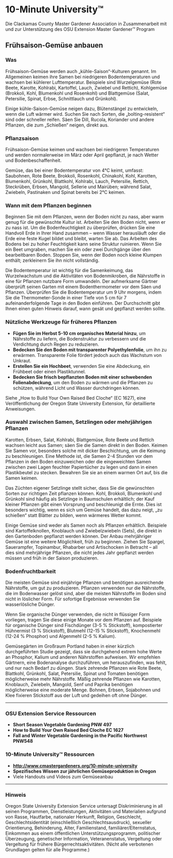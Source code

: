 # 10-Minute University™  
Die Clackamas County Master Gardener Association in Zusammenarbeit mit und zur Unterstützung des OSU Extension Master Gardener™ Program  

## Frühsaison-Gemüse anbauen  

### Was  
Frühsaison-Gemüse werden auch „kühle-Saison“-Kulturen genannt. Im Allgemeinen keimen ihre Samen bei niedrigeren Bodentemperaturen und wachsen bei kühlerer Lufttemperatur. Beispiele sind Wurzelgemüse (Rote Beete, Karotte, Kohlrabi, Kartoffel, Lauch, Zwiebel und Rettich), Kohlgemüse (Brokkoli, Kohl, Blumenkohl und Rosenkohl) und Blattgemüse (Salat, Petersilie, Spinat, Erbse, Schnittlauch und Grünkohl).  

Einige kühle-Saison-Gemüse neigen dazu, Blütenstängel zu entwickeln, wenn die Luft wärmer wird. Suchen Sie nach Sorten, die „bolting-resistent“ sind oder schneller reifen. Säen Sie Dill, Rucola, Koriander und andere Pflanzen, die zum „Schießen“ neigen, direkt aus.  

### Pflanzsaison  
Frühsaison-Gemüse keimen und wachsen bei niedrigeren Temperaturen und werden normalerweise im März oder April gepflanzt, je nach Wetter und Bodenbeschaffenheit.  

Gemüse, das bei einer Bodentemperatur von 4°C keimt, umfasst: Saubohnen, Rote Beete, Brokkoli, Rosenkohl, Chinakohl, Kohl, Karotten, Blumenkohl, Grünkohl, Blattkohl, Kohlrabi, Lauch, Petersilie, Rettich, Steckrüben, Erbsen, Mangold, Sellerie und Mairüben; während Salat, Zwiebeln, Pastinaken und Spinat bereits bei 2°C keimen.  

### Wann mit dem Pflanzen beginnen  
Beginnen Sie mit dem Pflanzen, wenn der Boden nicht zu nass, aber warm genug für die gewünschte Kultur ist. Arbeiten Sie den Boden nicht, wenn er zu nass ist. Um die Bodenfeuchtigkeit zu überprüfen, drücken Sie eine Handvoll Erde in Ihrer Hand zusammen – wenn Wasser herausläuft oder die Erde eine feste Kugel bildet und bleibt, warten Sie ab. Das Arbeiten des Bodens bei zu hoher Feuchtigkeit kann seine Struktur ruinieren. Wenn Sie ein Beet umgraben, machen Sie ein oder zwei Durchgänge über den bearbeitbaren Boden. Stoppen Sie, wenn der Boden noch kleine Klumpen enthält; zerkleinern Sie ihn nicht vollständig.  

Die Bodentemperatur ist wichtig für die Samenkeimung, das Wurzelwachstum und die Aktivitäten von Bodenmikroben, die Nährstoffe in eine für Pflanzen nutzbare Form umwandeln. Der aufmerksame Gärtner überprüft seinen Garten mit einem Bodenthermometer vor dem Säen und Pflanzen. Überprüfen Sie die Bodentemperatur um 9 Uhr morgens, indem Sie die Thermometer-Sonde in einer Tiefe von 5 cm für 7 aufeinanderfolgende Tage in den Boden einführen. Der Durchschnitt gibt Ihnen einen guten Hinweis darauf, wann gesät und gepflanzt werden sollte.  

### Nützliche Werkzeuge für früheres Pflanzen  
- **Fügen Sie im Herbst 5-10 cm organisches Material hinzu**, um Nährstoffe zu liefern, die Bodenstruktur zu verbessern und die Verdichtung durch Regen zu reduzieren.  
- **Bedecken Sie den Boden mit transparenter Polyethylenfolie**, um ihn zu erwärmen. Transparente Folie fördert jedoch auch das Wachstum von Unkraut.  
- **Erstellen Sie ein Hochbeet**, verwenden Sie eine Abdeckung, ein Frühbeet oder einen Plastiktunnel.  
- **Bedecken Sie frisch bepflanzten Boden mit einer schwebenden Folienabdeckung**, um den Boden zu wärmen und die Pflanzen zu schützen, während Licht und Wasser durchdringen können.  

Siehe „How to Build Your Own Raised Bed Cloche“ (EC 1627), eine Veröffentlichung der Oregon State University Extension, für detaillierte Anweisungen.  

### Auswahl zwischen Samen, Setzlingen oder mehrjährigen Pflanzen  
Karotten, Erbsen, Salat, Kohlrabi, Blattgemüse, Rote Beete und Rettich wachsen leicht aus Samen; säen Sie die Samen direkt in den Boden. Keimen Sie Samen vor, besonders solche mit dicker Beschichtung, um die Keimung zu beschleunigen. Eine Methode ist, die Samen 2-4 Stunden vor dem Pflanzen in den Boden einzuweichen oder die eingeweichten Samen zwischen zwei Lagen feuchter Papiertücher zu legen und dann in einen Plastikbeutel zu stecken. Bewahren Sie sie an einem warmen Ort auf, bis die Samen keimen.  

Das Züchten eigener Setzlinge stellt sicher, dass Sie die gewünschten Sorten zur richtigen Zeit pflanzen können. Kohl, Brokkoli, Blumenkohl und Grünkohl sind häufig als Setzlinge in Baumschulen erhältlich; der Kauf kleiner Pflanzen gibt einen Vorsprung und beschleunigt die Ernte. Dies ist besonders wichtig, wenn es sich um Gemüse handelt, das dazu neigt, „zu schießen“ statt Blätter zu bilden, wenn wärmeres Wetter kommt.  

Einige Gemüse sind weder als Samen noch als Pflanzen erhältlich. Beispiele sind Kartoffelknollen, Knoblauch und Zwiebelzwiebeln (Sets), die direkt in den Gartenboden gepflanzt werden können. Der Anbau mehrjähriger Gemüse ist eine weitere Möglichkeit, früh zu beginnen. Ziehen Sie Spargel, Sauerampfer, Topinambur, Rhabarber und Artischocken in Betracht – all dies sind mehrjährige Pflanzen, die nicht jedes Jahr gepflanzt werden müssen und früh in der Saison produzieren.  

### Bodenfruchtbarkeit  
Die meisten Gemüse sind einjährige Pflanzen und benötigen ausreichende Nährstoffe, um gut zu produzieren. Pflanzen verwenden nur die Nährstoffe, die im Bodenwasser gelöst sind, aber die meisten Nährstoffe im Boden sind nicht in löslicher Form. Für sofortige Ergebnisse verwenden Sie wasserlösliche Dünger.  

Wenn Sie organische Dünger verwenden, die nicht in flüssiger Form vorliegen, tragen Sie diese einige Monate vor dem Pflanzen auf. Beispiele für organische Dünger sind Fischdünger (3-5 % Stickstoff), kompostierter Hühnermist (3 % Stickstoff), Blutmehl (12-15 % Stickstoff), Knochenmehl (12-24 % Phosphor) und Algenmehl (2-5 % Kalium).  

Gemüsegärten im Großraum Portland haben in einer kürzlich durchgeführten Studie gezeigt, dass sie durchgehend extrem hohe Werte an Phosphor, Kalium und anderen Nährstoffen aufweisen. Wir empfehlen Gärtnern, eine Bodenanalyse durchzuführen, um herauszufinden, was fehlt, und nur nach Bedarf zu düngen. Stark zehrende Pflanzen wie Rote Beete, Blattkohl, Grünkohl, Salat, Petersilie, Spinat und Tomaten benötigen möglicherweise mehr Nährstoffe. Mäßig zehrende Pflanzen wie Karotten, Knoblauch, Zwiebeln, Mangold, Senf und Paprika benötigen möglicherweise eine moderate Menge. Bohnen, Erbsen, Sojabohnen und Klee fixieren Stickstoff aus der Luft und gedeihen oft ohne Dünger.  

---

### OSU Extension Service Ressourcen  
- **Short Season Vegetable Gardening PNW 497**  
- **How to Build Your Own Raised Bed Cloche EC 1627**  
- **Fall and Winter Vegetable Gardening in the Pacific Northwest PNW548**  

### 10-Minute University™ Ressourcen  
- **http://www.cmastergardeners.org/10-minute-university**  
- **Spezifisches Wissen zur jährlichen Gemüseproduktion in Oregon**  
- Viele Handouts und Videos zum Gemüseanbau  

---

### Hinweis  
Oregon State University Extension Service untersagt Diskriminierung in all seinen Programmen, Dienstleistungen, Aktivitäten und Materialien aufgrund von Rasse, Hautfarbe, nationaler Herkunft, Religion, Geschlecht, Geschlechtsidentität (einschließlich Geschlechtsausdruck), sexueller Orientierung, Behinderung, Alter, Familienstand, familiärer/Elternstatus, Einkommen aus einem öffentlichen Unterstützungsprogramm, politischer Überzeugung, genetischer Information, Veteranenstatus, Vergeltung oder Vergeltung für frühere Bürgerrechtsaktivitäten. (Nicht alle verbotenen Grundlagen gelten für alle Programme.)